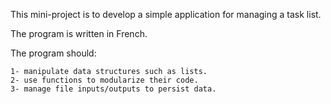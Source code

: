This mini-project is to develop a simple application for managing a task list.

The program is written in French.

The program should:

    1- manipulate data structures such as lists.
    2- use functions to modularize their code.
    3- manage file inputs/outputs to persist data.